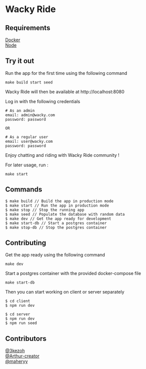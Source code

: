 # Wacky Ride

## Requirements

[Docker](https://docs.docker.com/get-docker/)  
[Node](https://nodejs.org/en/download/)

## Try it out

Run the app for the first time using the following command

```
make build start seed  
```
Wacky Ride will then be available at http://localhost:8080  

Log in with the following credentials

```
# As an admin
email: admin@wacky.com 
password: password

OR 

# As a regular user
email: user@wacky.com
password: password
```

Enjoy chatting and riding with Wacky Ride community !


For later usage, run :
```
make start
```

## Commands

```
$ make build // Build the app in production mode
$ make start // Run the app in production mode    
$ make stop // Stop the running app
$ make seed // Populate the database with random data
$ make dev // Get the app ready for development
$ make start-db // Start a postgres container
$ make stop-db // Stop the postgres container
```

## Contributing

Get the app ready using the following command

```
make dev
```

Start a postgres container with the provided docker-compose file

```
make start-db
```

Then you can start working on client or server separately

```
$ cd client 
$ npm run dev
```

```
$ cd server
$ npm run dev
$ npm run seed
```


## Contributors

[@3kezoh](https://github.com/3kezoh)  
[@Arthur-creator](https://github.com/Arthur-creator)  
[@maheryy](https://github.com/maheryy)  